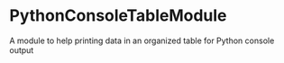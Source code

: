 # PythonConsoleTableModule
A module to help printing data in an organized table for Python console output
